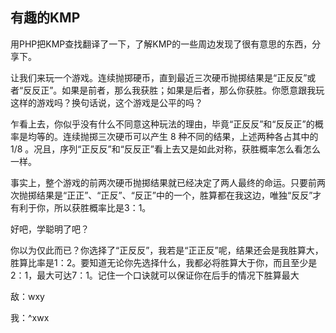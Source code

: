 ## 有趣的KMP

用PHP把KMP查找翻译了一下，了解KMP的一些周边发现了很有意思的东西，分享下。

让我们来玩一个游戏。连续抛掷硬币，直到最近三次硬币抛掷结果是“正反反”或者“反反正”。如果是前者，那么我获胜；如果是后者，那么你获胜。你愿意跟我玩这样的游戏吗？换句话说，这个游戏是公平的吗？

乍看上去，你似乎没有什么不同意这种玩法的理由，毕竟“正反反”和“反反正”的概率是均等的。连续抛掷三次硬币可以产生 8 种不同的结果，上述两种各占其中的 1/8 。况且，序列“正反反”和“反反正”看上去又是如此对称，获胜概率怎么看怎么一样。

事实上，整个游戏的前两次硬币抛掷结果就已经决定了两人最终的命运。只要前两次抛掷结果是“正正”、“正反”、“反正”中的一个，胜算都在我这边，唯独“反反”才有利于你，所以获胜概率比是3：1。

好吧，学聪明了吧？

你以为仅此而已？你选择了“正反反”，我若是“正正反”呢，结果还会是我胜算大，胜算比率是1：2。要知道无论你先选择什么，我都必将胜算大于你，而且至少是2：1，最大可达7：1。记住一个口诀就可以保证你在后手的情况下胜算最大

敌：wxy

我：^xwx


